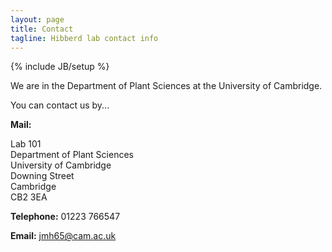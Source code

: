 ```yaml
---
layout: page 
title: Contact
tagline: Hibberd lab contact info
---
```

{% include JB/setup %}

We are in the Department of Plant Sciences at the University of Cambridge.

You can contact us by...

**Mail:** 

Lab 101 <br>
Department of Plant Sciences <br>
University of Cambridge <br>
Downing Street <br>
Cambridge<br>
CB2 3EA <br>

**Telephone:** 01223 766547

**Email:** jmh65@cam.ac.uk

